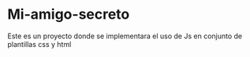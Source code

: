 # Mi-amigo-secreto
Este es un proyecto donde se implementara el uso de Js en conjunto de plantillas css y html
